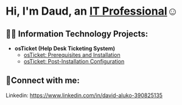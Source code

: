 <h1>Hi, I'm Daud, an <a href="https://www.linkedin.com/in/david-aluko-390825135">IT Professional</a>☺</h1>

<h2>👨‍💻 Information Technology Projects:</h2>

- <b>osTicket (Help Desk Ticketing System)</b>
  - [osTicket: Prerequisites and Installation](https://github.com/DaudAluk/osticket-prereqs)
  - [osTicket: Post-Installation Configuration](https://github.com/DaudAluk/osTicket---Post-Install-Configuration)


<h2>🤳Connect with me:</h2>

Linkedin: https://www.linkedin.com/in/david-aluko-390825135
